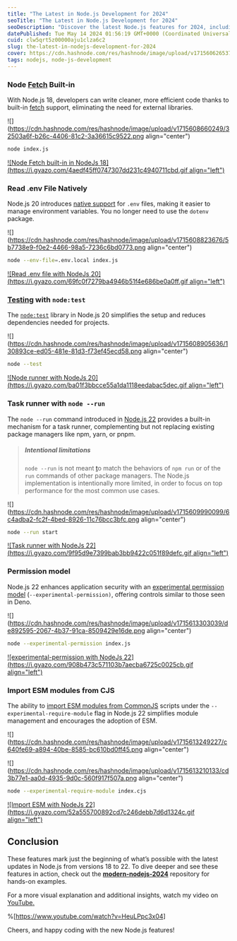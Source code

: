 ```yaml
---
title: "The Latest in Node.js Development for 2024"
seoTitle: "The Latest in Node.js Development for 2024"
seoDescription: "Discover the latest Node.js features for 2024, including built-in fetch, native .env support, and more"
datePublished: Tue May 14 2024 01:56:19 GMT+0000 (Coordinated Universal Time)
cuid: clw5qrt5z00000aju1clza6c2
slug: the-latest-in-nodejs-development-for-2024
cover: https://cdn.hashnode.com/res/hashnode/image/upload/v1715606265374/a71eaf7e-76df-423f-ac80-4cbe38c4e771.png
tags: nodejs, node-js-development
---
```


### Node [Fetch](https://nodejs.org/docs/latest-v18.x/api/globals.html#fetch) Built-in

With Node.js 18, developers can write cleaner, more efficient code thanks to built-in [fetch](https://nodejs.org/docs/latest-v18.x/api/globals.html#fetch) support, eliminating the need for external libraries.

![](https://cdn.hashnode.com/res/hashnode/image/upload/v1715608660249/32503a6f-b26c-4406-81c2-3a36615c9522.png align="center")

```sh
node index.js
```

[![Node Fetch built-in in NodeJs 18](https://i.gyazo.com/4aedf45ff0747307dd231c4940711cbd.gif align="left")](https://gyazo.com/4aedf45ff0747307dd231c4940711cbd)

### Read .env File Natively

Node.js 20 introduces [native support](https://github.com/nodejs/node/pull/48890) for `.env` files, making it easier to manage environment variables. You no longer need to use the `dotenv` package.

![](https://cdn.hashnode.com/res/hashnode/image/upload/v1715608823676/5b7738e9-f0e2-4466-98a5-7236c6bd0773.png align="center")

```sh
node --env-file=.env.local index.js
```

[![Read .env file  with NodeJs 20](https://i.gyazo.com/69fc0f7279ba4946b51f4e686be0a0ff.gif align="left")](https://gyazo.com/69fc0f7279ba4946b51f4e686be0a0ff)

### [Testing](https://nodejs.org/api/test.html) with `node:test`

The [`node:test`](https://nodejs.org/api/test.html) library in Node.js 20 simplifies the setup and reduces dependencies needed for projects.

![](https://cdn.hashnode.com/res/hashnode/image/upload/v1715608905636/130893ce-ed05-481e-81d3-f73ef45ecd58.png align="center")

```sh
node --test
```

[![Node runner with NodeJs 20](https://i.gyazo.com/ba01f3bbcce55a1da1118eedabac5dec.gif align="left")](https://gyazo.com/ba01f3bbcce55a1da1118eedabac5dec)

### Task runner with `node --run`

The `node --run` command introduced in [Node.js 22](https://nodejs.org/api/cli.html#--run) provides a built-in mechanism for a task runner, complementing but not replacing existing package managers like npm, yarn, or pnpm.

> ##### **Intentional limitations**
>
> `node --run` is not meant [t](https://nodejs.org/api/cli.html#intentional-limitations)o match the behaviors of `npm run` or of the `run` commands of other package managers. The Node.js implementation is intentionally more limited, in order to focus on top performance for the most common use cases.

![](https://cdn.hashnode.com/res/hashnode/image/upload/v1715609990099/6c4adba2-fc2f-4bed-8926-11c76bcc3bfc.png align="center")

```sh
node --run start
```

[![Task runner with NodeJs 22](https://i.gyazo.com/9f95d9e7399bab3bb9422c051f89defc.gif align="left")](https://gyazo.com/9f95d9e7399bab3bb9422c051f89defc)

### Permission model

Node.js 22 enhances application security with an [experimental permission model](https://nodejs.org/api/permissions.html#process-based-permissions) (`--experimental-permission)`, offering controls similar to those seen in Deno.

![](https://cdn.hashnode.com/res/hashnode/image/upload/v1715613303039/de892595-2067-4b37-91ca-8509429e16de.png align="center")

```sh
node --experimental-permission index.js
```

[![experimental-permission with NodeJs 22](https://i.gyazo.com/908b473c571103b7aecba6725c0025cb.gif align="left")](https://gyazo.com/908b473c571103b7aecba6725c0025cb)

### Import ESM modules from CJS

The ability to [import ESM modules from CommonJS](https://nodejs.org/api/cli.html#--experimental-require-module) scripts under the `--experimental-require-module` flag in Node.js 22 simplifies module management and encourages the adoption of ESM.

![](https://cdn.hashnode.com/res/hashnode/image/upload/v1715613249227/c640fe69-a894-40be-8585-bc610bd0ff45.png align="center")

![](https://cdn.hashnode.com/res/hashnode/image/upload/v1715613210133/cd3b77e1-aa0d-4935-9d0c-560f917f507a.png align="center")

```sh
node --experimental-require-module index.cjs
```

[![Import ESM with NodeJs 22](https://i.gyazo.com/52a555700892cd7c246debb7d6d1324c.gif align="left")](https://gyazo.com/52a555700892cd7c246debb7d6d1324c)

## **Conclusion**

These features mark just the beginning of what’s possible with the latest updates in Node.js from versions 18 to 22. To dive deeper and see these features in action, check out the [**modern-nodejs-2024**](https://github.com/jellydn/modern-nodejs-2024) repository for hands-on examples.

For a more visual explanation and additional insights, watch my video on [YouTube](https://www.youtube.com/watch?v=HeuLPpc3x04)[.](https://www.youtube.com/watch?v=HeuLPpc3x04)

%[https://www.youtube.com/watch?v=HeuLPpc3x04]

Cheers, and happy coding with the new Node.js features!
